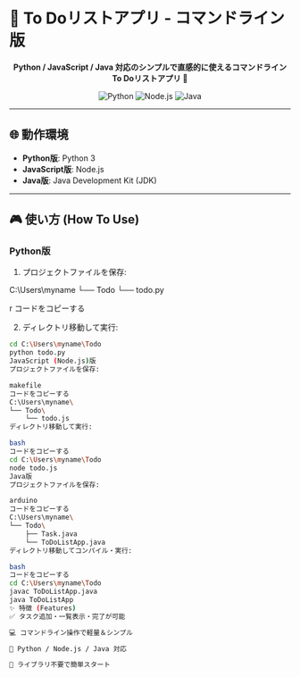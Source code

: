 # 📖 To Doリストアプリ - コマンドライン版

<div align="center">

<p><strong>Python / JavaScript / Java 対応のシンプルで直感的に使えるコマンドラインTo Doリストアプリ 📝</strong></p>

<img src="https://img.shields.io/badge/Python-3776AB?style=for-the-badge&logo=python&logoColor=white" alt="Python">
<img src="https://img.shields.io/badge/Node.js-339933?style=for-the-badge&logo=node.js&logoColor=white" alt="Node.js">
<img src="https://img.shields.io/badge/Java-007396?style=for-the-badge&logo=java&logoColor=white" alt="Java">

</div>

---

## 🌐 動作環境

- **Python版**: Python 3  
- **JavaScript版**: Node.js  
- **Java版**: Java Development Kit (JDK)  

---

## 🎮 使い方 (How To Use)

### Python版

1. プロジェクトファイルを保存:

C:\Users\myname
└── Todo
└── todo.py

r
コードをコピーする

2. ディレクトリ移動して実行:

```bash
cd C:\Users\myname\Todo
python todo.py
JavaScript (Node.js)版
プロジェクトファイルを保存:

makefile
コードをコピーする
C:\Users\myname\
└── Todo\
    └── todo.js
ディレクトリ移動して実行:

bash
コードをコピーする
cd C:\Users\myname\Todo
node todo.js
Java版
プロジェクトファイルを保存:

arduino
コードをコピーする
C:\Users\myname\
└── Todo\
    ├── Task.java
    └── ToDoListApp.java
ディレクトリ移動してコンパイル・実行:

bash
コードをコピーする
cd C:\Users\myname\Todo
javac ToDoListApp.java
java ToDoListApp
✨ 特徴 (Features)
✅ タスク追加・一覧表示・完了が可能

💻 コマンドライン操作で軽量＆シンプル

🐍 Python / Node.js / Java 対応

🔧 ライブラリ不要で簡単スタート
